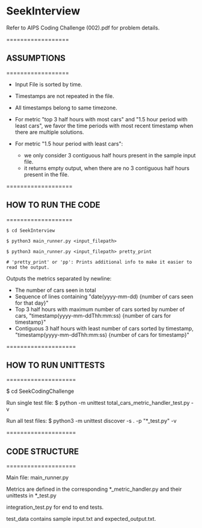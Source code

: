 # SeekInterview

Refer to AIPS Coding Challenge (002).pdf for problem details.


==================
## ASSUMPTIONS
==================

* Input File is sorted by time.

* Timestamps are not repeated in the file.

* All timestamps belong to same timezone.

* For metric "top 3 half hours with most cars" and "1.5 hour period with least cars", 
    we favor the time periods with most recent timestamp when there are multiple solutions.

* For metric "1.5 hour period with least cars": 
    - we only consider 3 contiguous half hours present in the sample input file.
    - it returns empty output, when there are no 3 contiguous half hours present in the file.



===================
## HOW TO RUN THE CODE
===================

```
$ cd SeekInterview

$ python3 main_runner.py <input_filepath>

$ python3 main_runner.py <input_filepath> pretty_print

# 'pretty_print' or 'pp': Prints additional info to make it easier to read the output.
```


Outputs the metrics separated by newline:
* The number of cars seen in total
* Sequence of lines containing "date(yyyy-mm-dd) {number of cars seen for that day}"
* Top 3 half hours with maximum number of cars sorted by number of cars, "timestamp(yyyy-mm-ddThh:mm:ss) {number of cars for timestamp}"  
* Contiguous 3 half hours with least number of cars sorted by timestamp, "timestamp(yyyy-mm-ddThh:mm:ss) {number of cars for timestamp}"



====================
## HOW TO RUN UNITTESTS
====================

$ cd SeekCodingChallenge

Run single test file: $ python -m unittest total_cars_metric_handler_test.py -v

Run all test files: $ python3 -m unittest discover -s .  -p "*_test.py" -v



====================
## CODE STRUCTURE
====================

Main file: main_runner.py

Metrics are defined in the corresponding *_metric_handler.py and their unittests in *_test.py

integration_test.py for end to end tests. 

test_data contains sample input.txt and expected_output.txt.
